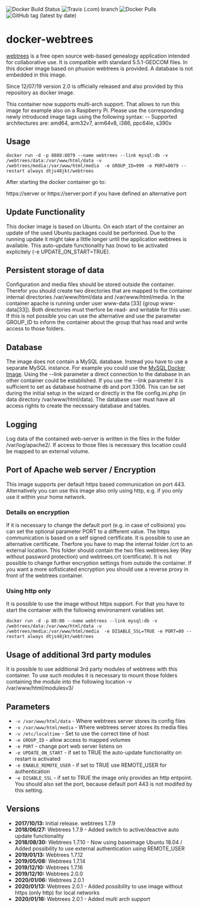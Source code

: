 ![Docker Build Status](https://img.shields.io/docker/build/dtjs48jkt/webtrees?style=plastic) ![Travis (.com) branch](https://img.shields.io/travis/com/H2CK/webtrees/master?label=multi-arch%20build&style=plastic) ![Docker Pulls](https://img.shields.io/docker/pulls/dtjs48jkt/webtrees?style=plastic) ![GitHub tag (latest by date)](https://img.shields.io/github/v/tag/H2CK/webtrees?style=plastic)
# docker-webtrees
[webtrees](http://www.webtrees.net) is a free open source web-based genealogy application intended for collaborative use.
It is compatible with standard 5.5.1-GEDCOM files. In this docker image based on phusion webtrees is provided. A database is not embedded in this image.

Since 12/07/19 version 2.0 is officially released and also provided by this repository as docker image.

This container now supports multi-arch support. That allows to run this image for example also on a Raspberry Pi.
Please use the corresponding newly introduced image tags using the following syntax: <webtrees version>-<build version>-<architecture>
Supported architectures are: amd64, arm32v7, arm64v8, i386, ppc64le, s390x

## Usage

```
docker run -d -p 8088:8079 --name webtrees --link mysql:db -v /webtrees/data:/var/www/html/data -v /webtrees/media:/var/www/html/media  -e GROUP_ID=999 -e PORT=8079 --restart always dtjs48jkt/webtrees
```

After starting the docker container go to:

https://server or https://server:port if you have defined an alternative port

## Update Functionality
This docker image is based on Ubuntu. On each start of the container an update of the used Ubuntu packages could be performed. Due to the running update it might take a little longer until the application webtrees is available. This auto-update functionality has (now) to be activated explicitely (-e UPDATE_ON_START=TRUE).

## Persistent storage of data
Configuration and media files should be stored outside the container. Therefor you should create two directories that are mapped to the container internal directories /var/www/html/data and /var/www/html/media.
In the container apache is running under user www-data [33] (group www-data[33]). Both directories must therfore be read- and writable for this user. If this is not possible you can use the alternative and use the parameter GROUP_ID to inform the container about the group that has read and write access to those folders.

## Database
The image does not contain a MySQL database. Instead you have to use a separate MySQL instance. For example you could use the [MySQL Docker Image](https://store.docker.com/images/mysql). Using the --link parameter a direct connection to the database in an other container could be established.
If you use the --link parameter it is sufficient to set as database hostname db and port 3306. This can be set during the initial setup in the wizard or directly in the file config.ini.php (in data directory /var/www/html/data). The database user must have all access rights to create the necessary database and tables.

## Logging
Log data of the contained web-server is written in the files in the folder /var/log/apache2/. If access to those files is necessary this location could be mapped to an external volume.

## Port of Apache web server / Encryption
This image supports per default https based communication on port 443. Alternatively you can use this image also only using http, e.g. if you only use it within your home network.

### Details on encryption
If it is necessary to change the default port (e.g. in case of collisions) you can set the optional parameter PORT to a different value.
The https communication is based on a self signed certificate. It is possible to use an alternative certificate. Therfore you have to map the internal folder /crt to an external location. This folder should contain the two files webtrees.key (Key without password protection) und webtrees.crt (certificate). It is not possible to change further encryption settings from outside the container.
If you want a more sofisticated encryption you should use a reverse proxy in front of the webtrees container.

### Using http only
It is possible to use the image without https support. For that you have to start the container with the following environament variables set.

```
docker run -d -p 80:80 --name webtrees --link mysql:db -v /webtrees/data:/var/www/html/data -v /webtrees/media:/var/www/html/media  -e DISABLE_SSL=TRUE -e PORT=80 --restart always dtjs48jkt/webtrees
```

## Usage of additional 3rd party modules
It is possible to use additional 3rd party modules of webtrees with this container. To use such modules it is necessary to mount those folders containing the module into the following location -v /var/www/html/modulesv3/<modulexxx>

## Parameters
* `-v /var/www/html/data` - Where webtrees server stores its config files
* `-v /var/www/html/media` - Where webtrees server stores its media files
* `-v /etc/localtime` - Set to use the correct time of host 
* `-e GROUP_ID` - allow access to mapped volumes
* `-e PORT` - change port web server listens on
* `-e UPDATE_ON_START` - if set to TRUE the auto-update functionality on restart is activated
* `-e ENABLE_REMOTE_USER` - if set to TRUE use REMOTE_USER for authentication
* `-e DISABLE_SSL` - if set to TRUE the image only provides an http entpoint. You should also set the port, because default port 443 is not modifed by this setting. 

## Versions
+ **2017/10/13:** Initial release. webtrees 1.7.9
+ **2018/06/27:** Webtrees 1.7.9 - Added switch to active/deactive auto update functionality
+ **2018/08/30:** Webtrees 1.7.10 - Now using baseimage Ubuntu 18.04 / Added possibility to use external authentication using REMOTE_USER
+ **2019/01/13:** Webtrees 1.7.12
+ **2019/05/08:** Webtrees 1.7.14
+ **2019/12/10:** Webtrees 1.7.16
+ **2019/12/10:** Webtrees 2.0.0
+ **2020/01/06:** Webtrees 2.0.1
+ **2020/01/13:** Webtrees 2.0.1 - Added possibility to use image without https (only http) for local networks
+ **2020/01/16:** Webtrees 2.0.1 - Added multi arch support
